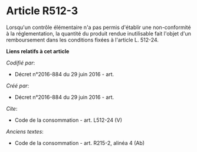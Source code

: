 # Article R512-3

Lorsqu'un contrôle élémentaire n'a pas permis d'établir une non-conformité à la réglementation, la quantité du produit rendue
inutilisable fait l'objet d'un remboursement dans les conditions fixées à l'article L. 512-24.

**Liens relatifs à cet article**

_Codifié par_:

  - Décret n°2016-884 du 29 juin 2016 - art.

_Créé par_:

  - Décret n°2016-884 du 29 juin 2016 - art.

_Cite_:

  - Code de la consommation - art. L512-24 (V)

_Anciens textes_:

  - Code de la consommation - art. R215-2, alinéa 4 (Ab)

